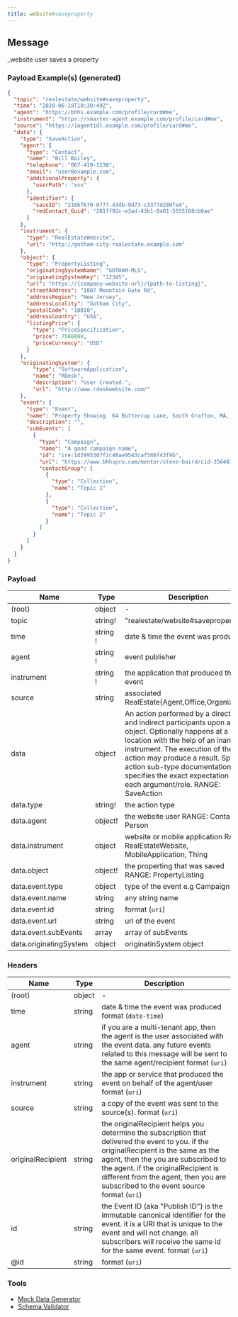 ```yaml
---
title: website#saveproperty
---
```


## Message

\_website user saves a property

### Payload Example(s) (generated)

```json
{
  "topic": "realestate/website#saveproperty",
  "time": "2020-06-18T18:30:49Z",
  "agent": "https://bhhs.example.com/profile/card#me",
  "instrument": "https://smarter-agent.example.com/profile/card#me",
  "source": "https://{agentid}.example.com/profile/card#me",
  "data": {
    "type": "SaveAction",
    "agent": {
      "type": "Contact",
      "name": "Bill Bailey",
      "telephone": "067-419-1230",
      "email": "user@example.com",
      "additionalProperty": {
        "userPath": "xxx"
      },
      "identifier": {
        "sausID": "216bf670-0777-43db-9d73-c3377d280fe4",
        "redContact_Guid": "201ff92c-e3ad-43b1-8a01-5555168cb0ae"
      }
    },
    "instrument": {
      "type": "RealEstateWebsite",
      "url": "http://gotham-city-realestate.example.com"
    },
    "object": {
      "type": "PropertyListing",
      "originatingSystemName": "GOTHAM-MLS",
      "originatingSystemKey": "12345",
      "url": "https://{company-website-url}/{path-to-listing}",
      "streetAddress": "1007 Mountain Gate Rd",
      "addressRegion": "New Jersey",
      "addressLocality": "Gotham City",
      "postalCode": "10010",
      "addressCountry": "USA",
      "listingPrice": {
        "type": "PriceSpecification",
        "price": 7500000,
        "priceCurrency": "USD"
      }
    },
    "originatingSystem": {
        "type": "SoftwareApplication",
        "name": "RDesk",
        "description": "User Created.",
        "url": "http://www.rdeskwebsite.com/"
    },
    "event": {
      "type": "Event",
      "name": "Property Showing  64 Buttercup Lane, South Grafton, MA, USA",
      "description": "",
      "subEvents": [
        {
          "type": "Campaign",
          "name": "A good campaign name",
          "id": "ire:1d2995307f2c48ae9543caf586f43f9b",
          "url": "https://www.bhhspro.com/mentor/steve-baird/cid-356481/oh/889-hartford-drive-44035/pid-338005633",
          "contactGroup": [
            {
              "type": "Collection",
              "name": "Topic 1"
            },
            {
              "type": "Collection",
              "name": "Topic 2"
            }
          ]
        }
      ]
    }
  }
}
```

### Payload

| Name                 | Type                | Description                                                                                                                                                                                                                                                                                                                        |
| -------------------- | ------------------- | ---------------------------------------------------------------------------------------------------------------------------------------------------------------------------------------------------------------------------------------------------------------------------------------------------------------------------------- |
| (root)               | object              | -                                                                                                                                                                                                                                                                                                                                  |
| topic                | string!             | "realestate/website#saveproperty"                                                                                                                                                                                                                                                                                                  |
| time                 | string<date-time> ! | date & time the event was produced                                                                                                                                                                                                                                                                                                 |
| agent                | string<uri> !       | event publisher                                                                                                                                                                                                                                                                                                                    |
| instrument           | string<uri> !       | the application that produced the event                                                                                                                                                                                                                                                                                            |
| source               | string<uri>         | associated RealEstate{Agent,Office,Organization}                                                                                                                                                                                                                                                                                   |
| data                 | object              | An action performed by a direct agent and indirect participants upon a direct object. Optionally happens at a location with the help of an inanimate instrument. The execution of the action may produce a result. Specific action sub-type documentation specifies the exact expectation of each argument/role. RANGE: SaveAction |
| data.type            | string!             | the action type                                                                                                                                                                                                                                                                                                                    |
| data.agent           | object!             | the website user RANGE: Contact, Person                                                                                                                                                                                                                                                                                            |
| data.instrument      | object              | website or mobile application RANGE: RealEstateWebsite, MobileApplication, Thing                                                                                                                                                                                                                                                   |
| data.object          | object!             | the properting that was saved RANGE: PropertyListing                                                                                                                                                                                                                                                                               |
| data.event.type      | object              | type of the event e.g Campaign                                                                                                                                                                                                                                                                                                     |
| data.event.name      | string              | any string name                                                                                                                                                                                                                                                                                                                    |
| data.event.id        | string              | format (`uri`)                                                                                                                                                                                                                                                                                                                     |
| data.event.url       | string              | url of the event                                                                                                                                                                                                                                                                                                                   |
| data.event.subEvents | array               | array of subEvents                                                                                                                                                                                                                                                                                                                 |
| data.originatingSystem | object | originatinSystem object |

### Headers

| Name              | Type   | Description                                                                                                                                                                                                                                                                                               |
| ----------------- | ------ | --------------------------------------------------------------------------------------------------------------------------------------------------------------------------------------------------------------------------------------------------------------------------------------------------------- |
| (root)            | object | -                                                                                                                                                                                                                                                                                                         |
| time              | string | date & time the event was produced format (`date-time`)                                                                                                                                                                                                                                                   |
| agent             | string | if you are a multi-tenant app, then the agent is the user associated with the event data. any future events related to this message will be sent to the same agent/recipient format (`uri`)                                                                                                               |
| instrument        | string | the app or service that produced the event on behalf of the agent/user format (`uri`)                                                                                                                                                                                                                     |
| source            | string | a copy of the event was sent to the source(s). format (`uri`)                                                                                                                                                                                                                                             |
| originalRecipient | string | the originalRecipient helps you determine the subscription that delivered the event to you. if the originalRecipient is the same as the agent, then the you are subscribed to the agent. if the originalRecipient is different from the agent, then you are subscribed to the event source format (`uri`) |
| id                | string | the Event ID (aka "Publish ID") is the immutable canonical identifier for the event. it is a URI that is unique to the event and will not change. all subscribers will receive the same id for the same event. format (`uri`)                                                                             |
| @id               | string | format (`uri`)                                                                                                                                                                                                                                                                                            |

### Tools

- [Mock Data Generator](/tools/mock-data-generator)
- [Schema Validator](/tools/validate)
